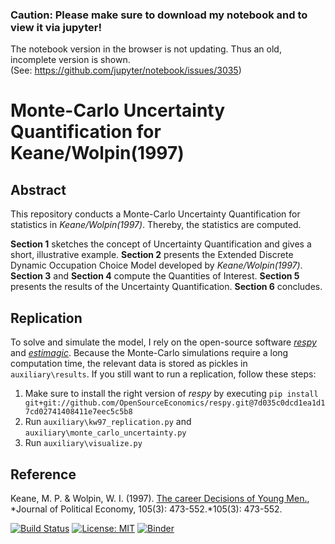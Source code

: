 ### Caution: Please make sure to download my notebook and to view it via jupyter!
The notebook version in the browser is not updating. Thus an old, incomplete version is shown. <br>
(See: https://github.com/jupyter/notebook/issues/3035)

# Monte-Carlo Uncertainty Quantification for Keane/Wolpin(1997)

## Abstract

This repository conducts a Monte-Carlo Uncertainty Quantification for statistics
in *Keane/Wolpin(1997)*. Thereby, the statistics are computed.

**Section 1** sketches the concept of Uncertainty Quantification and gives a 
short, illustrative example. **Section 2** presents the Extended Discrete Dynamic Occupation Choice Model developed by *Keane/Wolpin(1997)*. **Section 3** and **Section 4** compute the Quantities of Interest. **Section 5** presents the results of the Uncertainty Quantification. **Section 6** concludes.


## Replication

To solve and simulate the model, I rely on the open-source software [*respy*](https://github.com/OpenSourceEconomics/respy) and [*estimagic*](https://github.com/OpenSourceEconomics/estimagic).
Because the Monte-Carlo simulations require a long computation time, the relevant data
is stored as pickles in `auxiliary\results`. If you still want to run a replication, follow these steps:

1. Make sure to install the right version of *respy* by executing
`pip install git+git://github.com/OpenSourceEconomics/respy.git@7d035c0dcd1ea1d17cd02741408411e7eec5c5b8`
2. Run `auxiliary\kw97_replication.py` and `auxiliary\monte_carlo_uncertainty.py`
3. Run `auxiliary\visualize.py`


## Reference

Keane, M. P. & Wolpin, W. I. (1997). [The career Decisions of Young Men.](https://www.jstor.org/stable/10.1086/262080), 
*Journal of Political Economy, 105(3): 473-552.*105(3): 473-552.


[![Build Status](https://travis-ci.org/HumanCapitalAnalysis/student-project-tostenzel.svg?branch=master)](https://travis-ci.org/HumanCapitalAnalysis/student-project-tostenzel)
[![License: MIT](https://img.shields.io/badge/License-MIT-blue.svg)](HumanCapitalAnalysis/student-project-template/blob/master/LICENSE)
[![Binder](https://mybinder.org/badge_logo.svg)](https://mybinder.org/v2/gh/HumanCapitalAnalysis/student-project-tostenzel/master?urlpath=https%3A%2F%2Fgithub.com%2FHumanCapitalAnalysis%2Fstudent-project-tostenzel%2Fblob%2Fmaster%2Fstudent_project.ipynb)



